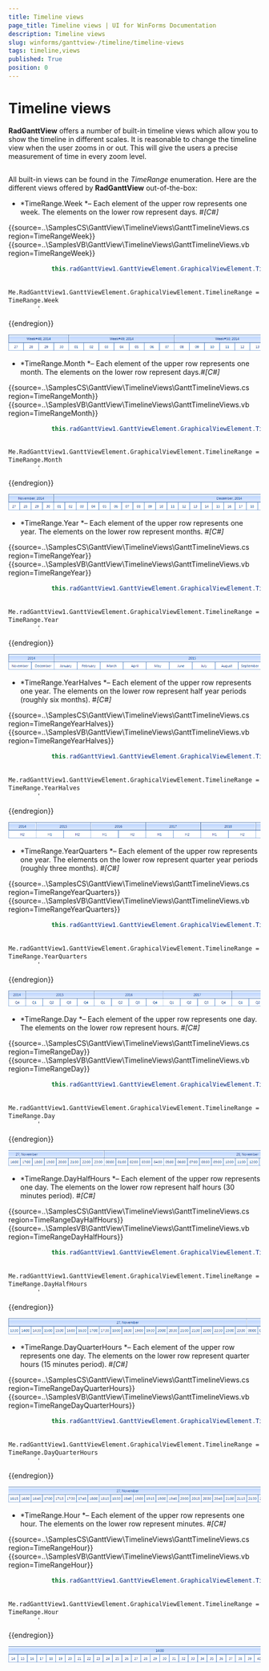 ```yaml
---
title: Timeline views
page_title: Timeline views | UI for WinForms Documentation
description: Timeline views
slug: winforms/ganttview-/timeline/timeline-views
tags: timeline,views
published: True
position: 0
---
```


# Timeline views



__RadGanttView__ offers a number of built-in timeline views which allow you to show the timeline in different scales.
      It is reasonable to change the timeline view when the user zooms in or out. This will give the users a precise measurement
      of time in every zoom level. 

## 

All built-in views can be found in the *TimeRange* enumeration. Here are the different views offered by
          __RadGanttView__ out-of-the-box:
        

* *TimeRange.Week *– Each element of the upper row represents one week. The elements on the lower row represent days.
            #_[C#]_

	



{{source=..\SamplesCS\GanttView\TimelineViews\GanttTimelineViews.cs region=TimeRangeWeek}} 
{{source=..\SamplesVB\GanttView\TimelineViews\GanttTimelineViews.vb region=TimeRangeWeek}} 

````C#
            this.radGanttView1.GanttViewElement.GraphicalViewElement.TimelineRange = TimeRange.Week;
````
````VB.NET
        Me.RadGanttView1.GanttViewElement.GraphicalViewElement.TimelineRange = TimeRange.Week
        '
````

{{endregion}} 


![ganttview-timeline-timeline-views 001](images/ganttview-timeline-timeline-views001.png)

* *TimeRange.Month *– Each element of the upper row represents one month. The elements on the lower row represent days.#_[C#]_

	



{{source=..\SamplesCS\GanttView\TimelineViews\GanttTimelineViews.cs region=TimeRangeMonth}} 
{{source=..\SamplesVB\GanttView\TimelineViews\GanttTimelineViews.vb region=TimeRangeMonth}} 

````C#
            this.radGanttView1.GanttViewElement.GraphicalViewElement.TimelineRange = TimeRange.Month;
````
````VB.NET
        Me.RadGanttView1.GanttViewElement.GraphicalViewElement.TimelineRange = TimeRange.Month
        '
````

{{endregion}} 


![ganttview-timeline-timeline-views 002](images/ganttview-timeline-timeline-views002.png)

* *TimeRange.Year *– Each element of the upper row represents one year. The elements on the lower row represent months.
            #_[C#]_

	



{{source=..\SamplesCS\GanttView\TimelineViews\GanttTimelineViews.cs region=TimeRangeYear}} 
{{source=..\SamplesVB\GanttView\TimelineViews\GanttTimelineViews.vb region=TimeRangeYear}} 

````C#
            this.radGanttView1.GanttViewElement.GraphicalViewElement.TimelineRange = TimeRange.Year;
````
````VB.NET
        Me.radGanttView1.GanttViewElement.GraphicalViewElement.TimelineRange = TimeRange.Year
        '
````

{{endregion}} 


![ganttview-timeline-timeline-views 003](images/ganttview-timeline-timeline-views003.png)

* *TimeRange.YearHalves *– Each element of the upper row represents one year. The elements on the lower row represent half year periods (roughly six months).
            #_[C#]_

	



{{source=..\SamplesCS\GanttView\TimelineViews\GanttTimelineViews.cs region=TimeRangeYearHalves}} 
{{source=..\SamplesVB\GanttView\TimelineViews\GanttTimelineViews.vb region=TimeRangeYearHalves}} 

````C#
            this.radGanttView1.GanttViewElement.GraphicalViewElement.TimelineRange = TimeRange.YearHalves;
````
````VB.NET
        Me.radGanttView1.GanttViewElement.GraphicalViewElement.TimelineRange = TimeRange.YearHalves
        '
````

{{endregion}} 


![ganttview-timeline-timeline-views 004](images/ganttview-timeline-timeline-views004.png)

* *TimeRange.YearQuarters *– Each element of the upper row represents one year. The elements on the lower row represent quarter year periods (roughly three months).
            #_[C#]_

	



{{source=..\SamplesCS\GanttView\TimelineViews\GanttTimelineViews.cs region=TimeRangeYearQuarters}} 
{{source=..\SamplesVB\GanttView\TimelineViews\GanttTimelineViews.vb region=TimeRangeYearQuarters}} 

````C#
            this.radGanttView1.GanttViewElement.GraphicalViewElement.TimelineRange = TimeRange.YearQuarters;
````
````VB.NET
        Me.radGanttView1.GanttViewElement.GraphicalViewElement.TimelineRange = TimeRange.YearQuarters
        '
````

{{endregion}} 


![ganttview-timeline-timeline-views 005](images/ganttview-timeline-timeline-views005.png)

* *TimeRange.Day *– Each element of the upper row represents one day. The elements on the lower row represent hours.
            #_[C#]_

	



{{source=..\SamplesCS\GanttView\TimelineViews\GanttTimelineViews.cs region=TimeRangeDay}} 
{{source=..\SamplesVB\GanttView\TimelineViews\GanttTimelineViews.vb region=TimeRangeDay}} 

````C#
            this.radGanttView1.GanttViewElement.GraphicalViewElement.TimelineRange = TimeRange.Day;
````
````VB.NET
        Me.radGanttView1.GanttViewElement.GraphicalViewElement.TimelineRange = TimeRange.Day
        '
````

{{endregion}} 


![ganttview-timeline-timeline-views 006](images/ganttview-timeline-timeline-views006.png)

* *TimeRange.DayHalfHours *– Each element of the upper row represents one day. The elements on the lower row represent half hours (30 minutes period).
            #_[C#]_

	



{{source=..\SamplesCS\GanttView\TimelineViews\GanttTimelineViews.cs region=TimeRangeDayHalfHours}} 
{{source=..\SamplesVB\GanttView\TimelineViews\GanttTimelineViews.vb region=TimeRangeDayHalfHours}} 

````C#
            this.radGanttView1.GanttViewElement.GraphicalViewElement.TimelineRange = TimeRange.DayHalfHours;
````
````VB.NET
        Me.radGanttView1.GanttViewElement.GraphicalViewElement.TimelineRange = TimeRange.DayHalfHours
        '
````

{{endregion}} 


![ganttview-timeline-timeline-views 007](images/ganttview-timeline-timeline-views007.png)

* *TimeRange.DayQuarterHours *– Each element of the upper row represents one day. The elements on the lower row represent quarter hours (15 minutes period).
            #_[C#]_

	



{{source=..\SamplesCS\GanttView\TimelineViews\GanttTimelineViews.cs region=TimeRangeDayQuarterHours}} 
{{source=..\SamplesVB\GanttView\TimelineViews\GanttTimelineViews.vb region=TimeRangeDayQuarterHours}} 

````C#
            this.radGanttView1.GanttViewElement.GraphicalViewElement.TimelineRange = TimeRange.DayQuarterHours;
````
````VB.NET
        Me.radGanttView1.GanttViewElement.GraphicalViewElement.TimelineRange = TimeRange.DayQuarterHours
        '
````

{{endregion}} 


![ganttview-timeline-timeline-views 008](images/ganttview-timeline-timeline-views008.png)

* *TimeRange.Hour *– Each element of the upper row represents one hour. The elements on the lower row represent minutes.
            #_[C#]_

	



{{source=..\SamplesCS\GanttView\TimelineViews\GanttTimelineViews.cs region=TimeRangeHour}} 
{{source=..\SamplesVB\GanttView\TimelineViews\GanttTimelineViews.vb region=TimeRangeHour}} 

````C#
            this.radGanttView1.GanttViewElement.GraphicalViewElement.TimelineRange = TimeRange.Hour;
````
````VB.NET
        Me.radGanttView1.GanttViewElement.GraphicalViewElement.TimelineRange = TimeRange.Hour
        '
````

{{endregion}} 


![ganttview-timeline-timeline-views 009](images/ganttview-timeline-timeline-views009.png)
